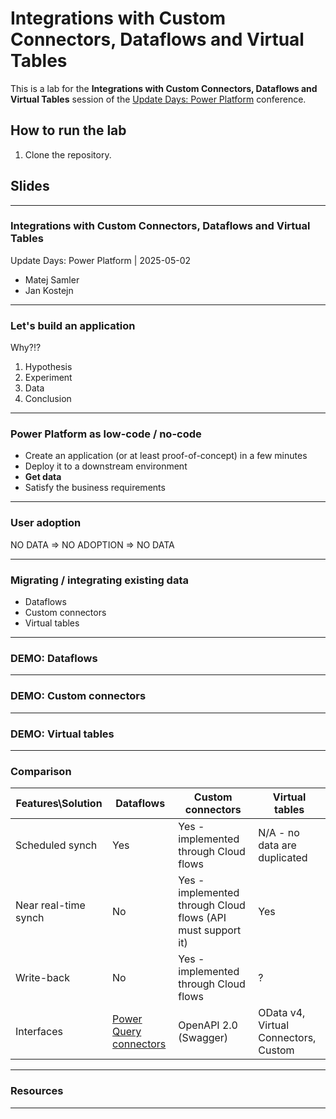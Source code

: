 # Integrations with Custom Connectors, Dataflows and Virtual Tables
This is a lab for the **Integrations with Custom Connectors, Dataflows and Virtual Tables** session of the [Update Days: Power Platform](https://power.updatedays.cz) conference.

## How to run the lab
1. Clone the repository.

## Slides
---
### Integrations with Custom Connectors, Dataflows and Virtual Tables
Update Days: Power Platform | 2025-05-02
- Matej Samler
- Jan Kostejn

---
### Let's build an application
Why?!?
1. Hypothesis
2. Experiment
3. Data
4. Conclusion

---
### Power Platform as low-code / no-code
- Create an application (or at least proof-of-concept) in a few minutes
- Deploy it to a downstream environment
- **Get data**
- Satisfy the business requirements

---
### User adoption
NO DATA => NO ADOPTION => NO DATA

---
### Migrating / integrating existing data
- Dataflows
- Custom connectors
- Virtual tables

---
### DEMO: Dataflows

---
### DEMO: Custom connectors

---
### DEMO: Virtual tables

---
### Comparison
| Features\Solution    | Dataflows                                                                           | Custom connectors                                           | Virtual tables                       |
|----------------------|-------------------------------------------------------------------------------------|-------------------------------------------------------------|--------------------------------------|
| Scheduled synch      | Yes                                                                                 | Yes - implemented through Cloud flows                       | N/A - no data are duplicated         |
| Near real-time synch | No                                                                                  | Yes - implemented through Cloud flows (API must support it) | Yes                                  |
| Write-back           | No                                                                                  | Yes - implemented through Cloud flows                       | ?                                    |
| Interfaces           | [Power Query connectors](https://learn.microsoft.com/en-us/power-query/connectors/) | OpenAPI 2.0 (Swagger)                                       | OData v4, Virtual Connectors, Custom |

---
### Resources

---
